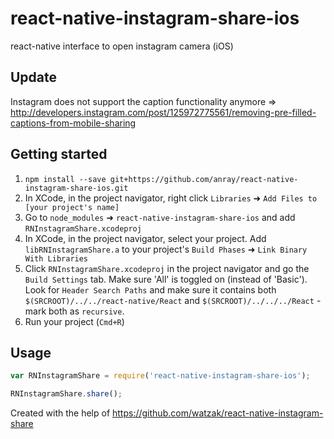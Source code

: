 # react-native-instagram-share-ios
react-native interface to open instagram camera (iOS)


## Update
Instagram does not support the caption functionality anymore
=> http://developers.instagram.com/post/125972775561/removing-pre-filled-captions-from-mobile-sharing


## Getting started

1. `npm install --save git+https://github.com/anray/react-native-instagram-share-ios.git`
2. In XCode, in the project navigator, right click `Libraries` ➜ `Add Files to [your project's name]`
3. Go to `node_modules` ➜ `react-native-instagram-share-ios` and add `RNInstagramShare.xcodeproj`
4. In XCode, in the project navigator, select your project. Add `libRNInstagramShare.a` to your project's `Build Phases` ➜ `Link Binary With Libraries`
5. Click `RNInstagramShare.xcodeproj` in the project navigator and go the `Build Settings` tab. Make sure 'All' is toggled on (instead of 'Basic'). Look for `Header Search Paths` and make sure it contains both `$(SRCROOT)/../../react-native/React` and `$(SRCROOT)/../../../React` - mark both as `recursive`.
6. Run your project (`Cmd+R`)


## Usage

```javascript
var RNInstagramShare = require('react-native-instagram-share-ios');

RNInstagramShare.share();
```

Created with the help of https://github.com/watzak/react-native-instagram-share
